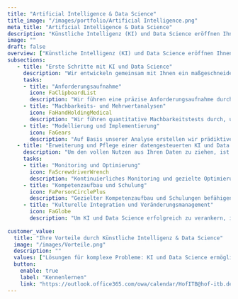 ```yaml
---
title: "Artificial Intelligence & Data Science"
title_image: "/images/portfolio/Artificial Intelligence.png"
meta_title: "Artificial Intelligence & Data Science"
description: "Künstliche Intelligenz (KI) und Data Science eröffnen Ihnen die Möglichkeit, Ihre Unternehmensdaten auf völlig neue Weise zu nutzen. Durch fortschrittliche Algorithmen und datengestützte Modelle können Sie präzisere Vorhersagen treffen, komplexe Muster erkennen und so Ihre Geschäftsstrategien optimieren."
image: ""
draft: false
overview: ["Künstliche Intelligenz (KI) und Data Science eröffnen Ihnen die Möglichkeit, Ihre Unternehmensdaten auf völlig neue Weise zu nutzen. Durch fortschrittliche Algorithmen und datengestützte Modelle können Sie präzisere Vorhersagen treffen, komplexe Muster erkennen und so Ihre Geschäftsstrategien optimieren. Der gezielte Einsatz dieser Technologien ermöglicht es Ihnen, tiefere Einblicke zu gewinnen und Ihre Unternehmensentscheidungen mit einem hohen Grad an Genauigkeit zu treffen.", "In einer Ära, in der Daten als neue Ressource gelten, ist der richtige Einsatz von KI und Data Science entscheidend, um Ihre Wettbewerbsfähigkeit zu stärken. Diese Technologien ermöglichen es Ihnen, aus großen Datenmengen wertvolle Erkenntnisse zu gewinnen, die zu besseren Entscheidungen und innovativen Geschäftsmodellen führen. Der Übergang zu einem KI-gesteuerten Unternehmen erfordert eine umfassende Strategie, die sowohl technische als auch personelle Aspekte umfasst.", "Wie können Sie KI und Data Science optimal einsetzen, um Ihre Geschäftsprozesse zu verbessern? Welche Datenquellen und Algorithmen sind für Ihre spezifischen Anforderungen am nützlichsten? Wie stellen Sie sicher, dass Ihr Team die neuen Technologien effizient nutzt? Die Antworten auf diese Fragen helfen Ihnen, Ihre Strategie effektiv umzusetzen."]
subsections: 
   - title: "Erste Schritte mit KI und Data Science​"
     description: "Wir entwickeln gemeinsam mit Ihnen ein maßgeschneidertes KI- und Data-Science-Konzept, das auf Ihre Unternehmensziele einzahlt. Nach einer umfassenden Analyse Ihrer bestehenden Dateninfrastruktur erstellen wir einen klaren Plan, um Ihre Daten intelligent zu nutzen und in praktische Geschäftslösungen zu verwandeln.​"
     tasks: 
     - title: "Anforderungsaufnahme​​"
       icon: FaClipboardList
       description: "Wir führen eine präzise Anforderungsaufnahme durch, um ihre Bedürfnisse und Herausforderungen vollständig zu verstehen. Parallel dazu identifizieren wir Maßnahmen, die schnell umsetzbar sind und sofortige Erfolge bringen, um frühzeitig Nutzen aus den KI-Investitionen zu ziehen und Vertrauen aufzubauen." 
     - title: "Machbarkeits- und Mehrwertanalysen​"
       icon: FaHandHoldingMedical
       description: "Wir führen quantitative Machbarkeitstests durch, um die technische und wirtschaftliche Realisierbarkeit der vorgeschlagenen KI-Lösungen zu prüfen. Gleichzeitig bewerten wir den potenziellen Mehrwert dieser Lösungen für Ihr Unternehmen, um sicherzustellen, dass die Investition in KI und Data Science die erwarteten Ergebnisse liefert."  
     - title: "Modellierung und Implementierung​"
       icon: FaGears
       description: "Auf Basis unserer Analyse erstellen wir prädiktive Modelle und Algorithmen, die gezielt auf Ihre geschäftlichen Herausforderungen abgestimmt sind. Wir unterstützen Sie bei der Implementierung dieser Modelle in Ihre bestehenden Systeme und Prozesse. Dazu gehört auch die schnelle Umsetzung von kurzfristigen Maßnahmen, die schnelle Ergebnisse liefern und die Akzeptanz der neuen Technologien fördern."  
   - title: "Erweiterung und Pflege einer datengesteuerten KI und Data Science Landschaft​"
     description: "Um den vollen Nutzen aus Ihren Daten zu ziehen, ist es entscheidend, Ihre Systeme und Modelle regelmäßig zu aktualisieren und zu erweitern. Dies beinhaltet die Integration neuer Datenquellen, die Optimierung bestehender Algorithmen und die Anpassung an sich verändernde geschäftliche Anforderungen. Durch gezielte Pflege und Erweiterung Ihrer Datenlandschaft stellen Sie sicher, dass Ihre KI-Lösungen stets auf dem neuesten Stand bleiben und den größtmöglichen Mehrwert liefern."
     tasks: 
     - title: "Monitoring und Optimierung"
       icon: FaScrewdriverWrench
       description: "Kontinuierliches Monitoring und gezielte Optimierung sind entscheidend, um Ihre KI- und Data-Science-Lösungen leistungsfähig zu halten. Durch regelmäßige Überwachung und Anpassung an neue Daten und Geschäftsanforderungen stellen wir gemeinsam mit Ihnen sicher, dass Ihre Systeme effizient bleiben und langfristig erfolgreich arbeiten.​"
     - title: "Kompetenzaufbau und Schulung"
       icon: FaPersonCirclePlus
       description: "Gezielter Kompetenzaufbau und Schulungen befähigen Ihr Team, KI- und Data-Science-Technologien effektiv zu nutzen. Wir unterstützen Sie dabei, die nötigen Fähigkeiten zu entwickeln und sicherzustellen, dass Ihr Team stets auf dem neuesten Stand bleibt, um das volle Potenzial Ihrer Daten auszuschöpfen." 
     - title: "Kulturelle Integration und Veränderungsmanagement"
       icon: FaGlobe
       description: "Um KI und Data Science erfolgreich zu verankern, ist die kulturelle Integration entscheidend. Durch Change-Management fördern wir eine datengestützte Entscheidungsfindungskultur und begleiten Ihr Team dabei, sich auf neue Arbeitsweisen einzustellen und die Technologien nachhaltig in den Unternehmensalltag zu integrieren." 
     
customer_value:
  title: "Ihre Vorteile durch Künstliche Intelligenz & Data Science"
  image: "/images/Vorteile.png"
  description: ""
  values: ["Lösungen für komplexe Probleme: KI und Data Science ermöglichen es Ihnen, hochkomplexe Geschäftsprobleme zu analysieren und innovative Lösungen zu entwickeln, die mit herkömmlichen Methoden nicht erreichbar wären.", "Präzise Vorhersagen: Treffen Sie fundierte Entscheidungen auf Basis von präzisen Vorhersagemodellen und datengetriebenen Einblicken, die zukünftige Trends und Entwicklungen abbilden.", "Erhöhte Mitarbeiterzufriedenheit: KI kann monotone, zeitaufwendige Aufgaben automatisieren, was Ihre Mitarbeiter entlastet und ihnen ermöglicht, sich auf wertschöpfende Tätigkeiten zu konzentrieren.", "Skalierbare Lösungen: KI-gestützte Systeme passen sich flexibel an wachsende Datenmengen und Geschäftsanforderungen an, sodass Sie Ihre Infrastruktur effizient und kostengünstig skalieren können."]  
  button:
    enable: true
    label: "Kennenlernen"
    link: "https://outlook.office365.com/owa/calendar/HofITB@hof-itb.de/bookings/"  
---
```

